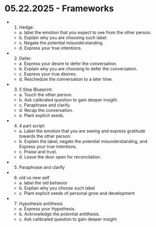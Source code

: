 # 05.22.2025 - Frameworks

- 1. Hedge:
    - a. label the emotion that you expect to see from the other person.
    - b. Explain why you are choosing such label.
    - c. Negate the potential misunderstanding.
    - d. Express your true intentions.

- 2. Defer:
    - a. Express your desire to defer the conversation.
    - b. Explain why you are choosing to defer the conversation.
    - c. Express your true desires.
    - d. Reschedule the conversation to a later time.

- 3. 5 Step Blueprint:
    - a. Touch the other person.
    - b. Ask calibrated question to gain deeper insight.
    - c. Paraphrase and clarify.
    - d. Recap the conversation.
    - e. Plant explicit seeds.

- 4. 4 part script:
    - a. Label the emotion that you are seeing and express gratitude towards the other person.
    - b. Explain the label, negate the potential misunderstanding, and Express your true intentions.
    - c. Praise and trust.
    - d. Leave the door open for reconcilation.

- 5. Paraphrase and clarify

- 6. old vs new self
    - a. label the old behavior
    - b. Explian why you choose such label
    - c. Plant explicit seeds of personal grow and development

- 7. Hypothesis antithesis
    - a. Express your Hypothesis.
    - b. Acknowledge the potential antithesis.
    - c. Ask calibrated question to gain deeper insight
